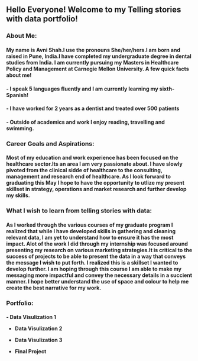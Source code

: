 <h2> Hello Everyone! Welcome to my Telling stories with data portfolio! </h2>

<h3> About Me: </h3> 

<h4> My name is Avni Shah.I use the pronouns She/her/hers.I am born and raised in Pune, India.I have completed my undergraduate degree in dental studies from India. I am currently pursuing my Masters in Healthcare Policy and Management at Carnegie Mellon University. A few quick facts about me! </h4>

<h4> - I speak 5 languages fluently and I am currently learning my sixth- Spanish! </h4>

<h4> - I have worked for 2 years as a dentist and treated over 500 patients </h4>

<h4> - Outside of academics and work I enjoy reading, travelling and swimming. </h4>

<h3> Career Goals and Aspirations: </h3>

<h4> Most of my education and work experience has been focused on the healthcare sector.Its an area I am very passionate about. I have slowly pivoted from the clinical sidde of healthcare to the consulting, management and research end of healthcare. As I look forward to graduating this May I hope to have the opportunity to utlize my present skillset in strategy, operations and market research and further develop my skills. </h4>

<h3> What I wish to learn from telling stories with data:  </h3>

<h4> As I worked through the various courses of my graduate program I realized that while I have developed skills in gathering and cleaning relevant data, I am yet to understand how to ensure it has the most impact. Alot of the work I did through my internship was focused around presenting my research on various marketing strategies.It is critical to the success of projects to be able to present the data in a way that conveys the message I wish to put forth. I realized this is a skillset I wanted to develop further. I am hoping through this course I am able to make my messaging more impactful and convey the necessary details in a succient manner. I hope better understand the use of space and colour to help me create the best narrative for my work. </h4>

<h3> Portfolio: </h3>

<h4> - Data Visulization 1 
 
- Data Visulization 2 
 
 - Data Visulization 3 
 
 - Final Project </h4>
